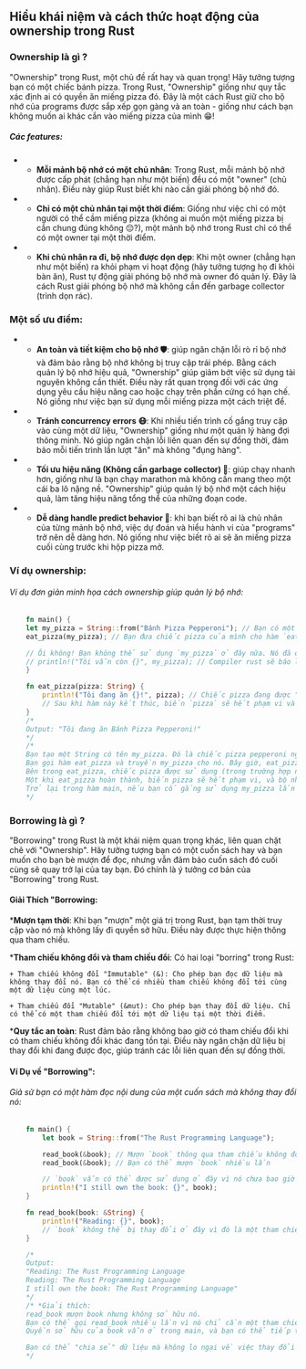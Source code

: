 ## Hiểu khái niệm và cách thức hoạt động của ownership trong Rust

### Ownership là gì ? 

 "Ownership" trong Rust, một chủ đề rất hay và quan trọng! Hãy tưởng tượng bạn có một chiếc bánh pizza. Trong Rust, "Ownership" giống như quy tắc xác định ai có quyền ăn miếng pizza đó. Đây là một cách Rust giữ cho bộ nhớ của programs được sắp xếp gọn gàng và an toàn - giống như cách bạn không muốn ai khác cắn vào miếng pizza của mình 😁!

##### Các features:
 + *   **Mỗi mảnh bộ nhớ có một chủ nhân**: Trong Rust, mỗi mảnh bộ nhớ được cấp phát (chẳng hạn như một biến) đều có một "owner" (chủ nhân). Điều này giúp Rust biết khi nào cần giải phóng bộ nhớ đó.
 + *   **Chỉ có một chủ nhân tại một thời điểm**: Giống như việc chỉ có một người có thể cầm miếng pizza (không ai muốn một miếng pizza bị cắn chung đúng không 😔?), một mảnh bộ nhớ trong Rust chỉ có thể có một owner tại một thời điểm.
 + *   **Khi chủ nhân ra đi, bộ nhớ được dọn dẹp**: Khi một owner (chẳng hạn như một biến) ra khỏi phạm vi hoạt động (hãy tưởng tượng họ đi khỏi bàn ăn), Rust tự động giải phóng bộ nhớ mà owner đó quản lý. Đây là cách Rust giải phóng bộ nhớ mà không cần đến garbage collector (trình dọn rác).

### Một số ưu điểm:

- *   **An toàn và tiết kiệm cho bộ nhớ 🛡️**: giúp ngăn chặn lỗi rò rỉ bộ nhớ và đảm bảo rằng bộ nhớ không bị truy cập trái phép. Bằng cách quản lý bộ nhớ hiệu quả, "Ownership" giúp giảm bớt việc sử dụng tài nguyên không cần thiết. Điều này rất quan trọng đối với các ứng dụng yêu cầu hiệu năng cao hoặc chạy trên phần cứng có hạn chế. Nó giống như việc bạn sử dụng mỗi miếng pizza một cách triệt để.

- *   **Tránh concurrency errors 😷**: Khi nhiều tiến trình cố gắng truy cập vào cùng một dữ liệu, "Ownership" giống như một quản lý hàng đợi thông minh. Nó giúp ngăn chặn lỗi liên quan đến sự đồng thời, đảm bảo mỗi tiến trình lần lượt "ăn" mà không "đụng hàng".

- *   **Tối ưu hiệu năng (Không cần garbage collector) 🚀**: giúp chạy nhanh hơn, giống như là bạn chạy marathon mà không cần mang theo một cái ba lô nặng nề. "Ownership" giúp quản lý bộ nhớ một cách hiệu quả, làm tăng hiệu năng tổng thể của những đoạn code.

- *   **Dễ dàng handle predict behavior 🧐**: khi bạn biết rõ ai là chủ nhân của từng mảnh bộ nhớ, việc dự đoán và hiểu hành vi của "programs" trở nên dễ dàng hơn. Nó giống như việc biết rõ ai sẽ ăn miếng pizza cuối cùng trước khi hộp pizza mở.

### Ví dụ ownership: 

###### Ví dụ đơn giản minh họa cách ownership giúp quản lý bộ nhớ:

```rust
    fn main() {
    let my_pizza = String::from("Bánh Pizza Pepperoni"); // Bạn có một chiếc pizza!
    eat_pizza(my_pizza); // Bạn đưa chiếc pizza của mình cho hàm `eat_pizza`.

    // Ôi không! Bạn không thể sử dụng `my_pizza` ở đây nữa. Nó đã được "ăn" (ownership  đã được chuyển giao).
    // println!("Tôi vẫn còn {}", my_pizza); // Compiler rust sẽ báo lỗi.
    }

    fn eat_pizza(pizza: String) {
        println!("Tôi đang ăn {}!", pizza); // Chiếc pizza đang được "ăn" ở đây.
        // Sau khi hàm này kết thúc, biến `pizza` sẽ hết phạm vi và bộ nhớ của nó được giải phóng.
    }
    /*
    Output: "Tôi đang ăn Bánh Pizza Pepperoni!"
    */
    /*
    Bạn tạo một String có tên my_pizza. Đó là chiếc pizza pepperoni ngon lành của bạn.
    Bạn gọi hàm eat_pizza và truyền my_pizza cho nó. Bây giờ, eat_pizza sở hữu chiếc pizza.
    Bên trong eat_pizza, chiếc pizza được sử dụng (trong trường hợp này, nó chỉ được in ra màn hình console).
    Một khi eat_pizza hoàn thành, biến pizza sẽ hết phạm vi, và bộ nhớ của nó được tự động giải phóng. Điều này giống như việc bạn đã ăn xong chiếc pizza – không còn gì để dùng nữa.
    Trở lại trong hàm main, nếu bạn cố gắng sử dụng my_pizza lần nữa, Rust sẽ ngăn bạn. Tại sao? Bởi vì bạn không còn sở hữu chiếc pizza nữa – bạn đã đưa nó đi mất rồi 😡!
    */
```

### Borrowing là gì ? 

 "Borrowing" trong Rust là một khái niệm quan trọng khác, liên quan chặt chẽ với "Ownership". Hãy tưởng tượng bạn có một cuốn sách hay và bạn muốn cho bạn bè mượn để đọc, nhưng vẫn đảm bảo cuốn sách đó cuối cùng sẽ quay trở lại của tay bạn. Đó chính là ý tưởng cơ bản của "Borrowing" trong Rust.

#### Giải Thích "Borrowing:
***Mượn tạm thời**: Khi bạn "mượn" một giá trị trong Rust, bạn tạm thời truy cập vào nó mà không lấy đi quyền sở hữu. Điều này được thực hiện thông qua tham chiếu.
 
***Tham chiếu không đổi và tham chiếu đổi**: Có hai loại "borring" trong Rust:

    + Tham chiếu không đổi "Immutable" (&): Cho phép bạn đọc dữ liệu mà không thay đổi nó. Bạn có thể có nhiều tham chiếu không đổi tới cùng một dữ liệu cùng một lúc.

    + Tham chiếu đổi "Mutable" (&mut): Cho phép bạn thay đổi dữ liệu. Chỉ có thể có một tham chiếu đổi tới một dữ liệu tại một thời điểm.

***Quy tắc an toàn**: Rust đảm bảo rằng không bao giờ có tham chiếu đổi khi có tham chiếu không đổi khác đang tồn tại. Điều này ngăn chặn dữ liệu bị thay đổi khi đang được đọc, giúp tránh các lỗi liên quan đến sự đồng thời.

#### Ví Dụ về "Borrowing":

###### Giả sử bạn có một hàm đọc nội dung của một cuốn sách mà không thay đổi nó:

```rust
    fn main() {
        let book = String::from("The Rust Programming Language");

        read_book(&book); // Mượn `book` thông qua tham chiếu không đổi
        read_book(&book); // Bạn có thể mượn `book` nhiều lần

        // `book` vẫn có thể được sử dụng ở đây vì nó chưa bao giờ bị mất quyền sở hữu
        println!("I still own the book: {}", book);
    }

    fn read_book(book: &String) {
        println!("Reading: {}", book);
        // `book` không thể bị thay đổi ở đây vì đó là một tham chiếu không đổi.
    }

    /*
    Output:
    "Reading: The Rust Programming Language
    Reading: The Rust Programming Language
    I still own the book: The Rust Programming Language"
    */
    /* *Giải thích:
    read_book mượn book nhưng không sở hữu nó.
    Bạn có thể gọi read_book nhiều lần vì nó chỉ cần một tham chiếu không đổi.
    Quyền sở hữu của book vẫn ở trong main, và bạn có thể tiếp tục sử dụng book sau các lần gọi read_book.

    Bạn có thể "chia sẻ" dữ liệu mà không lo ngại về việc thay đổi không mong muốn hoặc lỗi do truy cập tạm thời. Đó giống như việc bạn cho bạn bè mượn cuốn sách của mình, nhưng vẫn biết chắc chắn rằng sách sẽ không bị viết bậy lên hoặc mất đi. 📚✨
    */
```
